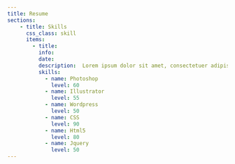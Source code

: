 ```yaml
---
title: Resume
sections: 
    - title: Skills
      css_class: skill
      items:
        - title:
          info:
          date:
          description:  Lorem ipsum dolor sit amet, consectetuer adipiscing elit. Aenean commodo ligula eget dolor. Aenean massa. Cum sociis natoque penatibus et magnis dis parturient montes, nascetur ridiculus mus. Donec quam felis, ultricies nec, pellentesque eu, pretium quis, sem. Nulla consequat massa quis enim. Donec pede justo, fringilla vel, aliquet nec, vulputate eget, arcu. Nullam dictum felis eu pede mollis pretium.  
          skills:
            - name: Photoshop
              level: 60
            - name: Illustrator
              level: 55
            - name: Wordpress
              level: 50
            - name: CSS
              level: 90
            - name: Html5
              level: 80
            - name: Jquery
              level: 50            
---
```

